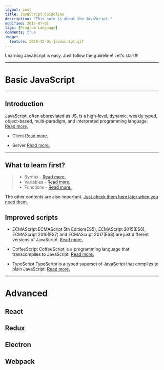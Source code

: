 ```yaml
---
layout: post
title: JavaScript Guideline
description: "This note is about the JavaScript."
modified: 2017-07-01
tags: [Program Language]
comments: true
image:
  feature: 2016-12-01-javascript.gif
---
```


Learning JavaScript is easy.
Just follow the guideline!
Let's start!!!

---

# Basic JavaScript

---

## Introduction

JavaScript, often abbreviated as JS, is a high-level, dynamic, weakly typed, object-based, multi-paradigm, and interpreted programming language. <a href="https://en.wikipedia.org/wiki/JavaScript" target="_blank">Read more.</a>

+ Client <a href="https://en.wikipedia.org/wiki/JavaScript#Beginnings_at_Netscape" target="_blank">Read more.</a>

+ Server <a href="https://en.wikipedia.org/wiki/JavaScript#Beginnings_at_Netscape" target="_blank">Read more.</a>

---

## What to learn first?

> + Syntax -
>   <a href="https://www.w3schools.com/js/js_syntax.asp" target="_blank">Read more.</a>
> + Variables -
>   <a href="https://www.w3schools.com/js/js_variables.asp" target="_blank">Read more.</a>
> + Functions -
>   <a href="https://www.w3schools.com/js/js_functions.asp" target="_blank">Read more.</a>

The other contents are also important. <a href="https://www.w3schools.com/js/default.asp" target="_blank">Just check them here later when you need them.</a>


## Improved scripts

+ ECMAScript
  ECMAScript 5th Edition(ES5), ECMAScript 2015(ES6), ECMAScript 2016(ES7) and ECMAScript 2017(ES8) are just different versions of JavaScript. <a href="https://en.wikipedia.org/wiki/ECMAScript" target="_blank">Read more.</a>

+ CoffeeScript
  CoffeeScript is a programming language that transcompiles to JavaScript. <a href="https://en.wikipedia.org/wiki/CoffeeScript" target="_blank">Read more.</a>

+ TypeScript
  TypeScript is a typed superset of JavaScript that compiles to plain JavaScript. <a href="https://en.wikipedia.org/wiki/TypeScript" target="_blank">Read more.</a>

---

# Advanced

## React

## Redux

## Electron

## Webpack
